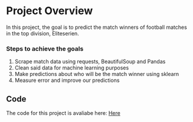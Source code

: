 # Project Overview
In this project, the goal is to predict the match winners of football matches in the top division, Eliteserien. 

### Steps to achieve the goals
1. Scrape match data using requests, BeautifulSoup and Pandas
2. Clean said data for machine learning purposes
3. Make predictions about who will be the match winner using sklearn
4. Measure error and improve our predictions

## Code
The code for this project is avaliabe here: [Here](https://github.com/KristofferTvedt/EliteserienPredictor)
